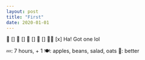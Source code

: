 ```yaml
---
layout: post
title: "First"
date: 2020-01-01
---
```


📱 []
📖 []
🚀 []
🌮 []
🧘‍♂️ [x] Ha! Got one lol

💤: 7 hours, + 1
🍽: apples, beans, salad, oats
💜: better